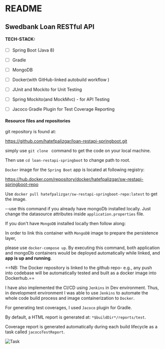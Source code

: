 # 

# README

## Swedbank Loan RESTful API 



#### TECH-STACK: 

-   [ ] Spring Boot (Java 8) 
-   [ ] Gradle 
-   [ ] MongoDB 
-   [ ] Docker(with GitHub-linked autobuild workflow )
-   [ ] JUnit and Mockito for Unit Testing
-   [ ] Spring Mockito(and MockMvc) -  for API Testing
-   [ ] Jacoco Gradle Plugin for Test Coverage Reporting



#### Resource files and repositories

git repository is found at:

https://github.com/hatefpalizgar/loan-restapi-springboot.git

simply use `git clone ` command to get the code on your local machine. 

Then use `cd loan-restapi-springboot` to change path to root.

`Docker` image for the `Spring Boot` app is located at following registry:

https://hub.docker.com/repository/docker/hatefpalizgar/sw-restapi-springboot-repo

Use `docker pull hatefpalizgar/sw-restapi-springboot-repo:latest` to get the image. 

--use this command if you already have mongoDb installed locally. Just change the datasource attributes inside `application.properties` file.

If you don't have `MongoDB` installed locally then follow along:

In order to link this container with `MongoDB` image to prepare the persistence layer,

please use `docker-compose up`. By executing this command, both application and mongoDb containers would be deployed automatically while linked, and **app is up and running**. 

==NB: The Docker repository is linked to the github repo- e.g., any push into codebase will be automatically tested and built as a docker image into Dockerhub.==

I have also implemented the CI/CD using `Jenkins` in Dev environment. Thus, in development environment I was able to use `Jenkins` to automate the whole code build process and image containerization to `Docker`.

For generating test coverages, I used `Jacoco` plugin for Gradle. 

By default, a HTML report is generated at: `*$buildDir*/reports/test`.

Coverage report is generated automatically during each build lifecycle as a task called `jacocoTestReport`. 

![Task](/Users/hatefpalizgar/Downloads/loan-restapi-springboot/Task.png)





